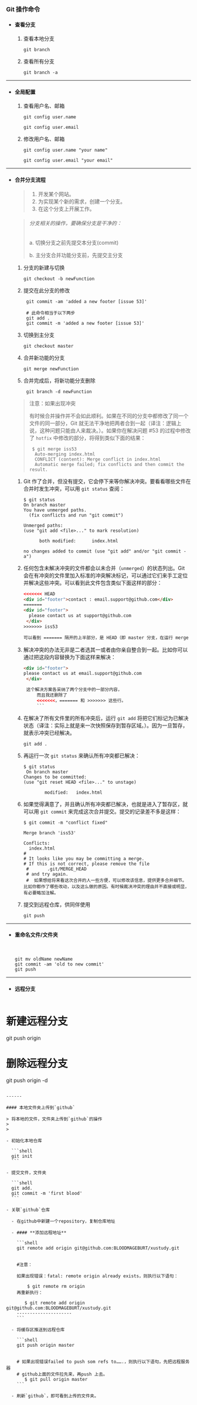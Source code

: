 ### Git 操作命令

- #### 查看分支

  1. 查看本地分支

     `git branch`

  2. 查看所有分支

     `git branch -a`

------



- #### 全局配置

  1. 查看用户名、邮箱

     `git config user.name`

     `git config user.email`

  2. 修改用户名、邮箱

     `git config user.name "your name"`

     `git config user.email "your email"`

------



- #### 合并分支流程

  > 1. 开发某个网站。
  > 2. 为实现某个新的需求，创建一个分支。
  > 3. 在这个分支上开展工作。
  
  > ###### 分支相关的操作，要确保分支是干净的：
  >
  > a. 切换分支之前先提交本分支(commit)
  >
  > b. 主分支合并功能分支前，先提交主分支
  1. 分支的新建与切换

     ```shell
     git checkout -b newFunction
     ```
  
  2. 提交在此分支的修改
  
     ```shell
      git commit -am 'added a new footer [issue 53]'
        
      # 此命令相当于以下两步
      git add .
      git commit -m 'added a new footer [issue 53]'
     ```

  3. 切换到主分支

     ```shell
     git checkout master
     ```

  4. 合并新功能的分支

     ```shell
     git merge newFunction
     ```

  5. 合并完成后，将新功能分支删除

     ```shell
      git branch -d newFunction
     ```

  > 注意：如果出现冲突
  >
  > 有时候合并操作并不会如此顺利。如果在不同的分支中都修改了同一个文件的同一部分，Git 就无法干净地把两者合到一起（译注：逻辑上说，这种问题只能由人来裁决。）。如果你在解决问题 #53 的过程中修改了 `hotfix` 中修改的部分，将得到类似下面的结果：
  >
  > ```shell
  >  $ git merge iss53
  >   Auto-merging index.html
  >   CONFLICT (content): Merge conflict in index.html
  >   Automatic merge failed; fix conflicts and then commit the result.
  > ```
  >
  > 

  1. Git 作了合并，但没有提交，它会停下来等你解决冲突。要看看哪些文件在合并时发生冲突，可以用 `git status` 查阅：
  
     ```shell
     $ git status
     On branch master
     You have unmerged paths.
       (fix conflicts and run "git commit")
     
     Unmerged paths:
     (use "git add <file>..." to mark resolution)
     
           both modified:      index.html
     
     no changes added to commit (use "git add" and/or "git commit -a")
     ```
  
  2. 任何包含未解决冲突的文件都会以未合并（`unmerged`）的状态列出。Git 会在有冲突的文件里加入标准的冲突解决标记，可以通过它们来手工定位并解决这些冲突。可以看到此文件包含类似下面这样的部分：
  
     ```html
     <<<<<<< HEAD
     <div id="footer">contact : email.support@github.com</div>
     =======
     <div id="footer">
       please contact us at support@github.com
      </div>
     >>>>>>> iss53
      
     可以看到 ======= 隔开的上半部分，是 HEAD（即 master 分支，在运行 merge 命令时所切换到的分支）中的内容，下半部分是在 iss53 分支中的内容。
     
     ```
  
  3. 解决冲突的办法无非是二者选其一或者由你亲自整合到一起。比如你可以通过把这段内容替换为下面这样来解决：
  
     ```html
     <div id="footer">
     please contact us at email.support@github.com
      </div>
     
      这个解决方案各采纳了两个分支中的一部分内容，
          而且我还删除了
          <<<<<<<，======= 和 >>>>>>> 这些行。
          ```
     ```

  4. 在解决了所有文件里的所有冲突后，运行 `git add` 将把它们标记为已解决状态（译注：实际上就是来一次快照保存到暂存区域。）。因为一旦暂存，就表示冲突已经解决。

     ```shell
     git add .
     ```
  
  5. 再运行一次 `git status` 来确认所有冲突都已解决：
  
     ```shell
     $ git status
      On branch master
     Changes to be committed:
     (use "git reset HEAD <file>..." to unstage)
     
             modified:   index.html
     ```
  
  6. 如果觉得满意了，并且确认所有冲突都已解决，也就是进入了暂存区，就可以用 `git commit` 来完成这次合并提交。提交的记录差不多是这样：
  
     ```shell
     $ git commit -m "conflict fixed"
     
     Merge branch 'iss53'
     
     Conflicts:
       index.html
     #
     # It looks like you may be committing a merge.
     # If this is not correct, please remove the file
      #       .git/MERGE_HEAD
      # and try again.
      #  如果想给将来看这次合并的人一些方便，可以修改该信息，提供更多合并细节。比如你都作了哪些改动，以及这么做的原因。有时候裁决冲突的理由并不直接或明显，有必要略加注解。
     
     ```

  7. 提交到远程仓库，供同伴使用
  
     ```shell
     git push
     ```

------



- #### 重命名文件/文件夹

  ​	

  ```shell
  git mv oldName newName
  git commit -am 'old to new commit'
  git push
  ```

------



- #### 远程分支

  ```shell
# 新建远程分支
  git push origin <branchName>
  
  # 删除远程分支
git push origin -d <branchName>
  ```

  ------
  
  #### 本地文件夹上传到`github`

  > 将本地的文件，文件夹上传到`github`的操作
>
  > 
  
  - 初始化本地仓库
  
    ```shell
    git init
    ```
  
  - 提交文件，文件夹
  
    ```shell
    git add.
    git commit -m 'first blood'
    ```
  
  - 关联`github`仓库
  
    - 在github中新建一个repository，复制仓库地址
  
    - #### **添加远程地址**
  
      ```shell
      git remote add origin git@github.com:BLOODMAGEBURT/xustudy.git
      
      
      #注意：
      
      如果出现错误：fatal: remote origin already exists，则执行以下语句：
      
          $ git remote rm origin
      再重新执行：
      
         $ git remote add origin git@github.com:BLOODMAGEBURT/xustudy.git
      --------------------- 
      ```
  
    - 将缓存区推送到远程仓库
  
      ```shell
      git push origin master
      
      
      # 如果出现错误failed to push som refs to…….，则执行以下语句，先把远程服务器 
      # github上面的文件拉先来，再push 上去。
         $ git pull origin master
      ```
  
    - 刷新`github`，即可看到上传的文件夹。
